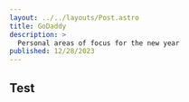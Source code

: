 ```yaml
---
layout: ../../layouts/Post.astro
title: GoDaddy
description: >
  Personal areas of focus for the new year
published: 12/28/2023
---
```


## Test